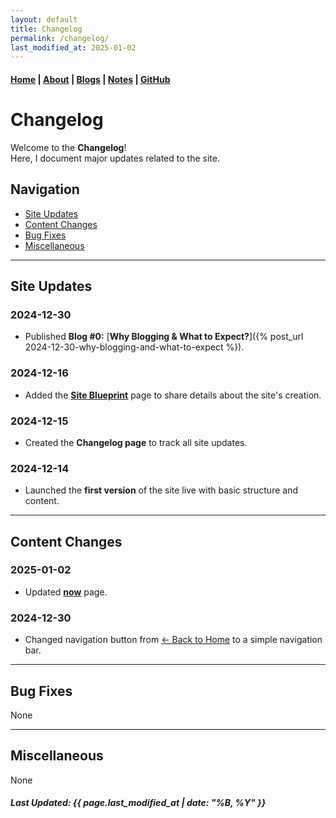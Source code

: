```yaml
---
layout: default
title: Changelog
permalink: /changelog/
last_modified_at: 2025-01-02
---
```


#### [Home](/) | [About](/about/) | [Blogs](/blogs/) | [Notes](/notes/) | [GitHub](https://github.com/tanvincible)

# Changelog

Welcome to the **Changelog**!  
Here, I document major updates related to the site. 

## Navigation

- [Site Updates](#site-updates)
- [Content Changes](#content-changes)
- [Bug Fixes](#bug-fixes)
- [Miscellaneous](#miscellaneous)

---

## Site Updates

### 2024-12-30
- Published **Blog #0:** [**Why Blogging & What to Expect?**]({% post_url 2024-12-30-why-blogging-and-what-to-expect %}).

<!--
### 2024-12-25
- Moved all the pages into a dedicated **pages** folder to maintain a modular website structure.

### 2024-12-19
- Created [**2025 Reading List**](/pages/2025-reading-list) inspired by *The Pragmatic Programmer* with plans to share notes.

### 2024-12-17
- Created the [**Tips**](/pages/tips) page to compile tips from **"The Pragmatic Programmer: Your Journey to Mastery" by Andrew Hunt and David Thomas**
-->

### 2024-12-16

<!--
- Initialized [**Now**](/pages/now), [**Toolbox**](/pages/toolbox), [**Reading list**](/pages/reading-list), [**Recommendations**](/pages/recommendations) page.
- Created the [**Blogs**](/pages/blogs) page to share occasional blogs.
-->
- Added the [**Site Blueprint**](/pages/site-blueprint) page to share details about the site's creation.

### 2024-12-15
- Created the **Changelog page** to track all site updates.

### 2024-12-14
- Launched the **first version** of the site live with basic structure and content.

---

## Content Changes

### 2025-01-02

- Updated [**now**](/now/) page.

### 2024-12-30

- Changed navigation button from [← Back to Home](/) to a simple navigation bar.

---

## Bug Fixes

None

---

## Miscellaneous

None

##### Last Updated: {{ page.last_modified_at | date: "%B, %Y" }}
